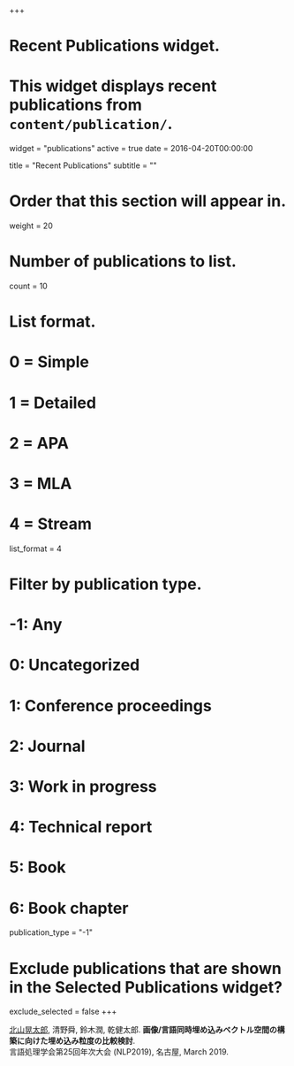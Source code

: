 +++
# Recent Publications widget.
# This widget displays recent publications from `content/publication/`.
widget = "publications"
active = true
date = 2016-04-20T00:00:00

title = "Recent Publications"
subtitle = ""

# Order that this section will appear in.
weight = 20

# Number of publications to list.
count = 10

# List format.
#   0 = Simple
#   1 = Detailed
#   2 = APA
#   3 = MLA
#   4 = Stream
list_format = 4

# Filter by publication type.
# -1: Any
#  0: Uncategorized
#  1: Conference proceedings
#  2: Journal
#  3: Work in progress
#  4: Technical report
#  5: Book
#  6: Book chapter
publication_type = "-1"

# Exclude publications that are shown in the Selected Publications widget?
exclude_selected = false
+++

<u>北山晃太郎</u>, 清野舜, 鈴木潤, 乾健太郎. **画像/言語同時埋め込みベクトル空間の構築に向けた埋め込み粒度の比較検討**.  
言語処理学会第25回年次大会 (NLP2019), 名古屋, March 2019.